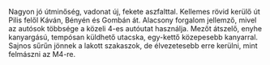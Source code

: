 Nagyon jó útminőség, vadonat új, fekete aszfalttal. Kellemes rövid kerülő út Pilis felől Káván, Bényén és Gombán át. Alacsony forgalom jellemző, mivel az autósok többsége a közeli 4-es autóutat használja. Mezőt átszelő, enyhe kanyargású, tempósan küldhető utacska, egy-kettő közepesebb kanyarral. Sajnos sűrűn jönnek a lakott szakaszok, de élvezetesebb erre kerülni, mint felmászni az M4-re.